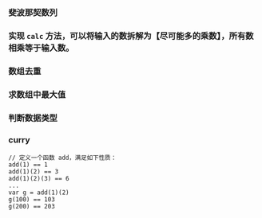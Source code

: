 ### 斐波那契数列


### 实现 `calc` 方法，可以将输入的数拆解为【尽可能多的乘数】，所有数相乘等于输入数。


### 数组去重


### 求数组中最大值


### 判断数据类型


### curry 
```
// 定义一个函数 add，满足如下性质：
add(1) == 1
add(1)(2) == 3
add(1)(2)(3) == 6
...
var g = add(1)(2)
g(100) == 103
g(200) == 203

```




